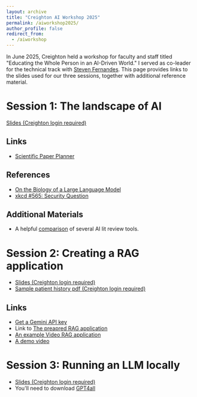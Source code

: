 ```yaml
---
layout: archive
title: "Creighton AI Workshop 2025"
permalink: /aiworkshop2025/
author_profile: false
redirect_from:
  - /aiworkshop
---
```


In June 2025, Creighton held a workshop for faculty and staff titled "Educating the Whole Person in an AI-Driven World."
I served as co-leader for the technical track with [Steven Fernandes](https://steven-fernandes.com/). This page provides links to the slides used for our three sessions, together with additional reference material.

# Session 1: The landscape of AI

[Slides (Creighton login required)](https://creightonuniv-my.sharepoint.com/:p:/g/personal/abk36556_creighton_edu/ET9pWFTtI6JEu0-DdWcURMQB8P35TjTLVb4zzWJT35tOdQ?e=XCvm9G)

## Links

 - [Scientific Paper Planner](https://scientific-paper-planner-test.vercel.app/)

## References

 - [On the Biology of a Large Language Model](https://transformer-circuits.pub/2025/attribution-graphs/biology.html)
 - [xkcd #565: Security Question](https://xkcd.com/565/)

## Additional Materials

 - A helpful [comparison](https://sarahconstantin.substack.com/p/ai-deep-research-tools-reviewed) of several AI lit review tools.

# Session 2: Creating a RAG application

 - [Slides (Creighton login required)](https://creightonuniv-my.sharepoint.com/:p:/g/personal/abk36556_creighton_edu/ES3zUpGrmmtIpXUa77yW18sBb-pepnVUgaHi6JXwiHiiZA?e=WeVwlk)
 - [Sample patient history pdf (Creighton login required)](https://creightonuniv-my.sharepoint.com/:b:/g/personal/abk36556_creighton_edu/EdQ-NhfbOhtKqXufE9rRJ9wBF6sWIf7d3qM0wDZuI8RaWg?e=dhE7zu)

## Links

 - [Get a Gemini API key](https://ai.google.dev/gemini-api/docs/api-key)
 - Link to [The preapred RAG application](https://huggingface.co/spaces/stevafernandes/RAG)
 - [An example Video RAG application](https://huggingface.co/spaces/stevafernandes/VRAG)
 - [A demo video](https://www.dropbox.com/scl/fi/hem6zbrq92uo7j3ah6ilr/sample_soccer_video.mp4?rlkey=83rx9m2ij2r5kro599h7w8i8z&e=1&st=np2lh8jj&dl=0)



# Session 3: Running an LLM locally

 - [Slides (Creighton login required)](https://creightonuniv-my.sharepoint.com/:p:/g/personal/abk36556_creighton_edu/ES0lLAge85xKslH2nod6QaUB37Sy66zV9WixMvMO8rOEgg?e=MWeyys)
 - You'll need to download [GPT4all](https://www.nomic.ai/gpt4all)
